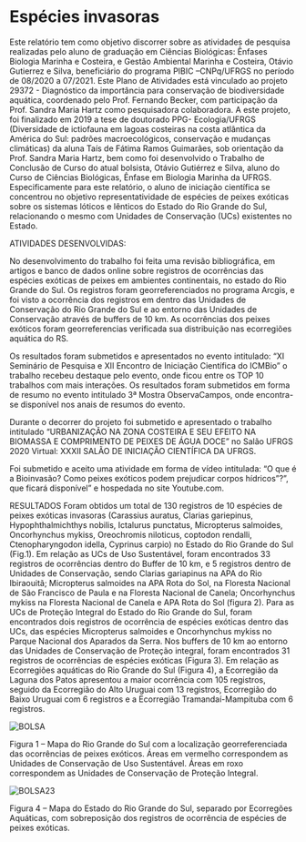 


# Espécies invasoras
Este relatório tem como objetivo discorrer sobre as atividades de pesquisa realizadas pelo aluno de graduação em Ciências Biológicas: Ênfases Biologia Marinha e Costeira, e Gestão Ambiental Marinha e Costeira, Otávio Gutierrez e Silva, beneficiário do programa PIBIC –CNPq/UFRGS no período de 08/2020 a 07/2021.  Este Plano de Atividades está vinculado ao projeto 29372 - Diagnóstico da importância para conservação de biodiversidade aquática, coordenado pelo Prof. Fernando Becker, com participação da Prof. Sandra Maria Hartz como pesquisadora colaboradora. A este projeto, foi finalizado em 2019 a tese de doutorado PPG- Ecologia/UFRGS (Diversidade de ictiofauna em lagoas costeiras na costa atlântica da América do Sul: padrões macroecológicos, conservação e mudanças climáticas) da aluna Taís de Fátima Ramos Guimarães, sob orientação da Prof. Sandra Maria Hartz, bem como foi desenvolvido o Trabalho de Conclusão de Curso do atual bolsista, Otávio Gutiérrez e Silva, aluno do Curso de Ciências Biológicas, Ênfase em Biologia Marinha da UFRGS. Especificamente para este relatório, o aluno de iniciação científica se concentrou no objetivo representatividade de espécies de peixes exóticas sobre os sistemas lóticos e lênticos do Estado do Rio Grande do Sul, relacionando o mesmo com Unidades de Conservação (UCs) existentes no Estado.

ATIVIDADES DESENVOLVIDAS: 

No desenvolvimento do trabalho foi feita uma revisão bibliográfica, em artigos e banco de dados online sobre registros de ocorrências das espécies exóticas de peixes em ambientes continentais, no estado do Rio Grande do Sul. Os registros foram georreferenciados no programa Arcgis, e foi visto a ocorrência dos registros em dentro das Unidades de Conservação do Rio Grande do Sul e ao entorno das Unidades de Conservação através de buffers de 10 km. As ocorrências dos peixes exóticos  foram georreferencias  verificada sua distribuição nas ecorregiões aquática do RS.

Os resultados foram submetidos e apresentados no evento intitulado: “XI Seminário de Pesquisa e XII Encontro de Iniciação Científica do ICMBio” o trabalho recebeu destaque pelo evento, onde ficou entre os TOP 10 trabalhos com mais interações.
Os resultados foram submetidos em forma de resumo no evento intitulado 3ª Mostra ObservaCampos, onde encontra-se disponível nos anais de resumos do evento.

Durante o decorrer do projeto foi submetido e apresentado o trabalho intitulado “URBANIZAÇÃO NA ZONA COSTEIRA E SEU EFEITO NA BIOMASSA E COMPRIMENTO DE PEIXES DE ÁGUA DOCE” no Salão UFRGS 2020 Virtual: XXXII SALÃO DE INICIAÇÃO CIENTÍFICA DA UFRGS.

Foi submetido e aceito uma atividade em forma de vídeo intitulada: “O que é a Bioinvasão? Como peixes exóticos podem prejudicar corpos hídricos”?”, que ficará disponível” e hospedada no site Youtube.com.   


RESULTADOS 
Foram obtidos um total de 130 registros de 10 espécies de peixes exóticas invasoras (Carassius auratus, Clarias gariepinus, Hypophthalmichthys nobilis, Ictalurus punctatus,  Micropterus salmoides,  Oncorhynchus mykiss,  Oreochromis niloticus,  coptodon rendalli,  Ctenopharyngodon idella,  Cyprinus carpio)  no Estado do Rio Grande do Sul (Fig.1). Em relação as UCs de Uso Sustentável, foram encontrados 33 registros de ocorrências dentro do Buffer de 10 km, e 5 registros dentro de Unidades de Conservação, sendo Clarias gariapinus na APA do Rio Ibiraouitã; Micropterus salmoides na APA Rota do Sol, na Floresta Nacional de São Francisco de Paula e na Floresta Nacional de Canela; Oncorhynchus mykiss  na Floresta Nacional de Canela e APA Rota do Sol (figura 2). Para as UCs de Proteção Integral do Estado do Rio Grande do Sul, foram encontrados dois registros de ocorrência de espécies exóticas dentro das UCs, das espécies Micropterus salmoides e Oncorhynchus mykiss no Parque Nacional dos Aparados da Serra. Nos buffers de 10 km ao entorno das Unidades de Conservação de Proteção integral, foram encontrados 31 registros de ocorrências de espécies exóticas (Figura 3).
Em relação as Ecorregiões aquáticas do Rio Grande do Sul (Figura 4), a Ecorregião da Laguna dos Patos apresentou a maior ocorrência com 105 registros, seguido da Ecorregião do Alto Uruguai com 13 registros, Ecorregião do Baixo Uruguai com 6 registros e a Ecorregião Tramandaí-Mampituba com 6 registros.



 
 

 ![BOLSA](https://user-images.githubusercontent.com/84736761/120496364-e2f13700-c393-11eb-887c-28104497b48a.png)

  

Figura 1 – Mapa do Rio Grande do Sul com a localização georreferenciada das ocorrências de peixes exóticos. Áreas em vermelho correspondem as Unidades de Conservação de Uso Sustentável. Áreas em roxo correspondem as Unidades de Conservação de Proteção Integral.
 
 
  
  
  
  
  ![BOLSA23](https://user-images.githubusercontent.com/84736761/120501077-b2ab9780-c397-11eb-8435-ec57c06eaf94.png)

  
  
  
  
  
  
  
 
 
 

 
  
  Figura 4 – Mapa do Estado do Rio Grande do Sul, separado por Ecorregões Aquáticas, com sobreposição dos registros de ocorrência de espécies de peixes exóticas.
  
  
  
  
 
 
 

 


